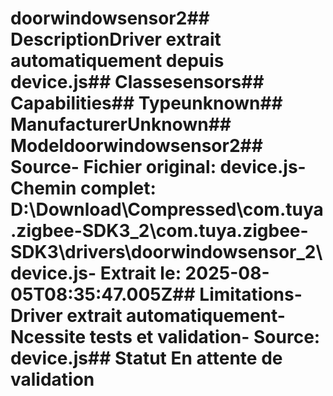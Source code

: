 # doorwindowsensor2##  DescriptionDriver extrait automatiquement depuis device.js##  Classesensors##  Capabilities##  Typeunknown##  ManufacturerUnknown##  Modeldoorwindowsensor2##  Source- **Fichier original**: device.js- **Chemin complet**: D:\Download\Compressed\com.tuya.zigbee-SDK3_2\com.tuya.zigbee-SDK3\drivers\doorwindowsensor_2\device.js- **Extrait le**: 2025-08-05T08:35:47.005Z##  Limitations- Driver extrait automatiquement- Ncessite tests et validation- Source: device.js##  Statut En attente de validation